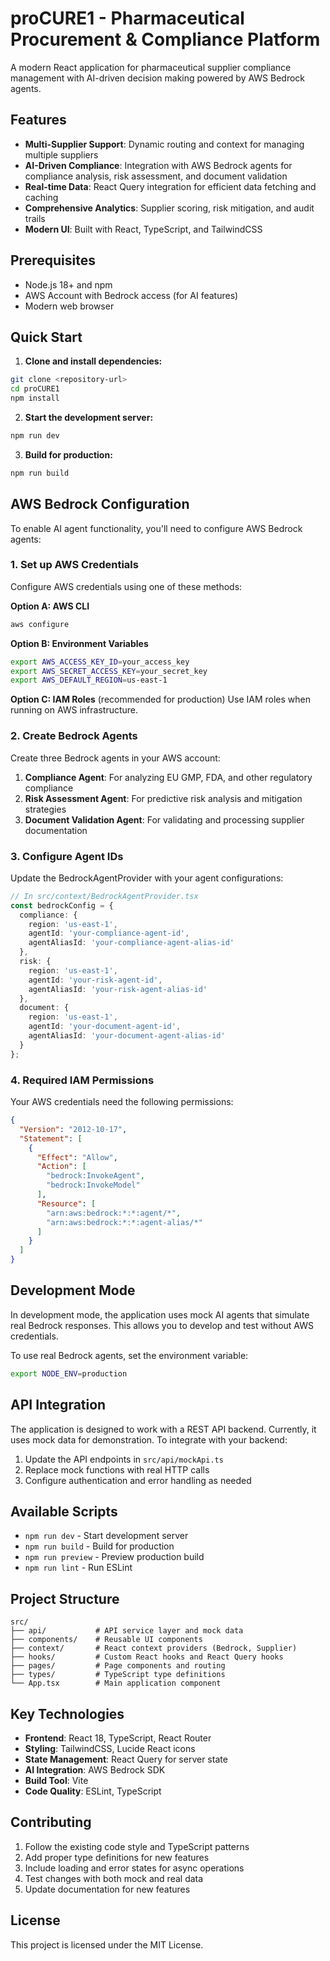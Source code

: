 # proCURE1 - Pharmaceutical Procurement & Compliance Platform

A modern React application for pharmaceutical supplier compliance management with AI-driven decision making powered by AWS Bedrock agents.

## Features

- **Multi-Supplier Support**: Dynamic routing and context for managing multiple suppliers
- **AI-Driven Compliance**: Integration with AWS Bedrock agents for compliance analysis, risk assessment, and document validation
- **Real-time Data**: React Query integration for efficient data fetching and caching
- **Comprehensive Analytics**: Supplier scoring, risk mitigation, and audit trails
- **Modern UI**: Built with React, TypeScript, and TailwindCSS

## Prerequisites

- Node.js 18+ and npm
- AWS Account with Bedrock access (for AI features)
- Modern web browser

## Quick Start

1. **Clone and install dependencies:**
```bash
git clone <repository-url>
cd proCURE1
npm install
```

2. **Start the development server:**
```bash
npm run dev
```

3. **Build for production:**
```bash
npm run build
```

## AWS Bedrock Configuration

To enable AI agent functionality, you'll need to configure AWS Bedrock agents:

### 1. Set up AWS Credentials

Configure AWS credentials using one of these methods:

**Option A: AWS CLI**
```bash
aws configure
```

**Option B: Environment Variables**
```bash
export AWS_ACCESS_KEY_ID=your_access_key
export AWS_SECRET_ACCESS_KEY=your_secret_key
export AWS_DEFAULT_REGION=us-east-1
```

**Option C: IAM Roles** (recommended for production)
Use IAM roles when running on AWS infrastructure.

### 2. Create Bedrock Agents

Create three Bedrock agents in your AWS account:

1. **Compliance Agent**: For analyzing EU GMP, FDA, and other regulatory compliance
2. **Risk Assessment Agent**: For predictive risk analysis and mitigation strategies  
3. **Document Validation Agent**: For validating and processing supplier documentation

### 3. Configure Agent IDs

Update the BedrockAgentProvider with your agent configurations:

```typescript
// In src/context/BedrockAgentProvider.tsx
const bedrockConfig = {
  compliance: {
    region: 'us-east-1',
    agentId: 'your-compliance-agent-id',
    agentAliasId: 'your-compliance-agent-alias-id'
  },
  risk: {
    region: 'us-east-1', 
    agentId: 'your-risk-agent-id',
    agentAliasId: 'your-risk-agent-alias-id'
  },
  document: {
    region: 'us-east-1',
    agentId: 'your-document-agent-id', 
    agentAliasId: 'your-document-agent-alias-id'
  }
};
```

### 4. Required IAM Permissions

Your AWS credentials need the following permissions:

```json
{
  "Version": "2012-10-17",
  "Statement": [
    {
      "Effect": "Allow",
      "Action": [
        "bedrock:InvokeAgent",
        "bedrock:InvokeModel"
      ],
      "Resource": [
        "arn:aws:bedrock:*:*:agent/*",
        "arn:aws:bedrock:*:*:agent-alias/*"
      ]
    }
  ]
}
```

## Development Mode

In development mode, the application uses mock AI agents that simulate real Bedrock responses. This allows you to develop and test without AWS credentials.

To use real Bedrock agents, set the environment variable:
```bash
export NODE_ENV=production
```

## API Integration

The application is designed to work with a REST API backend. Currently, it uses mock data for demonstration. To integrate with your backend:

1. Update the API endpoints in `src/api/mockApi.ts`
2. Replace mock functions with real HTTP calls
3. Configure authentication and error handling as needed

## Available Scripts

- `npm run dev` - Start development server
- `npm run build` - Build for production  
- `npm run preview` - Preview production build
- `npm run lint` - Run ESLint

## Project Structure

```
src/
├── api/           # API service layer and mock data
├── components/    # Reusable UI components
├── context/       # React context providers (Bedrock, Supplier)
├── hooks/         # Custom React hooks and React Query hooks
├── pages/         # Page components and routing
├── types/         # TypeScript type definitions
└── App.tsx        # Main application component
```

## Key Technologies

- **Frontend**: React 18, TypeScript, React Router
- **Styling**: TailwindCSS, Lucide React icons
- **State Management**: React Query for server state
- **AI Integration**: AWS Bedrock SDK
- **Build Tool**: Vite
- **Code Quality**: ESLint, TypeScript

## Contributing

1. Follow the existing code style and TypeScript patterns
2. Add proper type definitions for new features
3. Include loading and error states for async operations
4. Test changes with both mock and real data
5. Update documentation for new features

## License

This project is licensed under the MIT License.
